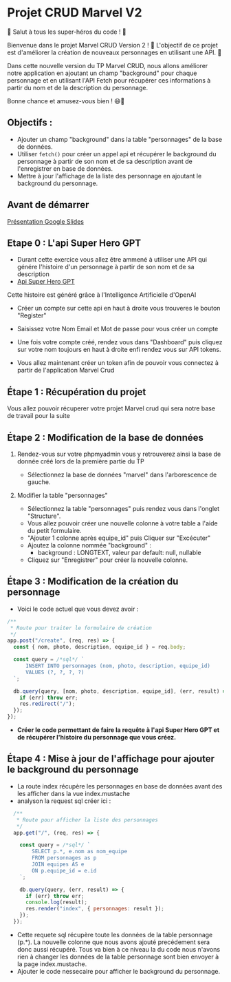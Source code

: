 # Projet CRUD Marvel V2

🚀 Salut à tous les super-héros du code ! 🚀

Bienvenue dans le projet Marvel CRUD Version 2 ! 🌟 L'objectif de ce projet est d'améliorer la création de nouveaux personnages en utilisant une API. 💪

Dans cette nouvelle version du TP Marvel CRUD, nous allons améliorer notre application en ajoutant un champ "background" pour chaque personnage et en utilisant l'API Fetch pour récupérer ces informations à partir du nom et de la description du personnage.


Bonne chance et amusez-vous bien ! 😄🎉 
## Objectifs :

- Ajouter un champ "background" dans la table "personnages" de la base de données.
- Utiliser ```fetch()``` pour créer un appel api et récupérer le background du personnage à partir de son nom et de sa description avant de l'enregistrer en base de données.
- Mettre à jour l'affichage de la liste des personnage en ajoutant le background du personnage.

## Avant de démarrer

[Présentation Google Slides](https://docs.google.com/presentation/d/1Oy0s2lG9BEEdyan9QHYXwLwU2WLFu2HhPSxSfvC7daY/edit?usp=sharing)

## Etape 0 : L'api Super Hero GPT  

 - Durant cette exercice vous allez être ammené à utiliser une API qui génére l'histoire d'un personnage à partir de son nom et de sa description
 - [Api Super Hero GPT](https://super-hero-gpt.kaffein.tech)

 Cette histoire est généré grâce à l'Intelligence Artificielle d'OpenAI
 
 - Créer un compte sur cette api en haut à droite vous trouveres le bouton "Register" 
 - Saisissez votre Nom Email et Mot de passe pour vous créer un compte 

 - Une fois votre compte créé, rendez vous dans "Dashboard" puis cliquez sur votre nom toujours en haut à droite enfi rendez vous sur API tokens.

 - Vous allez maintenant créer un token afin de pouvoir vous connectez à partir de l'application Marvel Crud 

## Étape 1 : Récupération du projet

Vous allez pouvoir récuperer votre projet Marvel crud qui sera notre base de travail pour la suite

## Étape 2 : Modification de la base de données
1. Rendez-vous sur votre phpmyadmin vous y retrouverez ainsi la base de donnée créé lors de la première partie du TP
   - Sélectionnez la base de données "marvel" dans l'arborescence de gauche.

2. Modifier la table "personnages"
   - Sélectionnez la table "personnages" puis rendez vous dans l'onglet "Structure".
   - Vous allez pouvoir créer une nouvelle colonne à votre table a l'aide du petit formulaire. 
   - "Ajouter 1 colonne après equipe_id" puis Cliquer sur "Excécuter"
   - Ajoutez la colonne nommée "background" :
     - background : LONGTEXT, valeur par default: null, nullable
   - Cliquez sur "Enregistrer" pour créer la nouvelle colonne.

## Étape 3 : Modification de la création du personnage
- Voici le code actuel que vous devez avoir : 
```javascript
/**
 * Route pour traiter le formulaire de création
 */
app.post("/create", (req, res) => {
  const { nom, photo, description, equipe_id } = req.body;

  const query = /*sql*/ `
      INSERT INTO personnages (nom, photo, description, equipe_id) 
      VALUES (?, ?, ?, ?)
  `;

  db.query(query, [nom, photo, description, equipe_id], (err, result) => {
    if (err) throw err;
    res.redirect("/");
  });
});
```
- **Créer le code permettant de faire la requête à l'api Super Hero GPT et de récupérer l'histoire du personnage que vous créez.**

## Étape 4 : Mise à jour de l'affichage pour ajouter le background du personnage
- La route index récupère les personnages en base de données avant des les afficher dans la vue index.mustache
- analyson la request sql créer ici : 
```javascript
  /**
   * Route pour afficher la liste des personnages
   */
  app.get("/", (req, res) => {

    const query = /*sql*/ `
        SELECT p.*, e.nom as nom_equipe 
        FROM personnages as p 
        JOIN equipes AS e 
        ON p.equipe_id = e.id
    `;

    db.query(query, (err, result) => {
      if (err) throw err;
      console.log(result);
      res.render("index", { personnages: result });
    });
  });
```

- Cette requete sql récupère toute les données de la table personnage (p.*). La nouvelle colonne que nous avons ajouté precédement sera donc aussi récupéré. Tous va bien à ce niveau la du code nous n'avons rien à changer les données de la table personnage sont bien envoyer à la page index.mustache.
- Ajouter le code nessecaire pour afficher le background du personnage.

